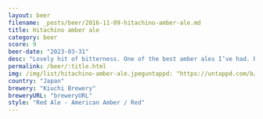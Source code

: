 ```yaml
---
layout: beer
filename: _posts/beer/2016-11-09-hitachino-amber-ale.md
title: Hitachino amber ale
category: beer
score: 9
beer-date: "2023-03-31"
desc: "Lovely hit of bitterness. One of the best amber ales I’ve had. Rich and malty"
permalink: /beer/:title.html
img: /img/list/hitachino-amber-ale.jpeguntappd: "https://untappd.com/b/kiuchi-brewery-hitachino-nest-amber-ale/38666"
country: "Japan"
brewery: "Kiuchi Brewery"
breweryURL: "breweryURL"
style: "Red Ale - American Amber / Red"
---
```

